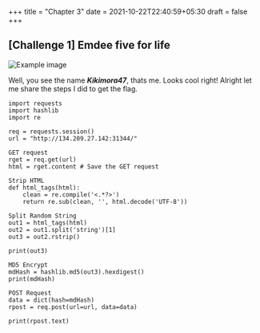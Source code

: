 +++
title = "Chapter 3"
date = 2021-10-22T22:40:59+05:30
draft = false
+++

## [Challenge 1] Emdee five for life

![Example image](https://i.ibb.co/G0NSZp8/Emdee-five-for-life-activities.png)

Well, you see the name ***Kikimora47***, thats me. Looks cool right! Alright let me share the steps I did to get the flag.

<!-- ```Python -->
```
import requests
import hashlib
import re

req = requests.session()
url = "http://134.209.27.142:31344/"

GET request
rget = req.get(url)
html = rget.content # Save the GET request

Strip HTML
def html_tags(html):
    clean = re.compile('<.*?>')
    return re.sub(clean, '', html.decode('UTF-8'))

Split Random String
out1 = html_tags(html)
out2 = out1.split('string')[1]
out3 = out2.rstrip()

print(out3)

MD5 Encrypt
mdHash = hashlib.md5(out3).hexdigest()
print(mdHash)

POST Request
data = dict(hash=mdHash)
rpost = req.post(url=url, data=data)

print(rpost.text)
```
<!-- {{< figure src="https://i.ibb.co/G0NSZp8/Emdee-five-for-life-activities.png" title="Steve Francia" >}} -->